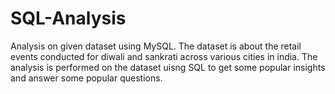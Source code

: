 # SQL-Analysis
Analysis on given dataset using MySQL.
The dataset is about the retail events conducted for diwali and sankrati across various cities in india.
The analysis is performed on the dataset uisng SQL to get some popular insights and answer some popular questions.
